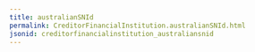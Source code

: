 ```yaml
---
title: australianSNId
permalink: CreditorFinancialInstitution.australianSNId.html
jsonid: creditorfinancialinstitution_australiansnid
---
```

